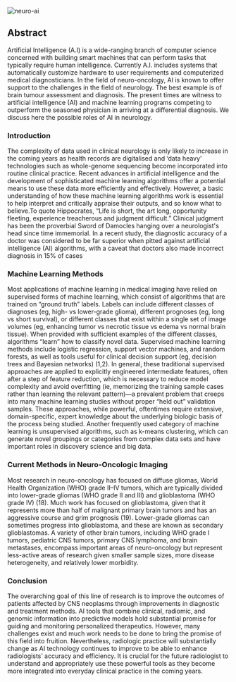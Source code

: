 ![neuro-ai](https://user-images.githubusercontent.com/94965887/147374554-efa9fb85-6df1-4bab-ae3e-cd4fef9e0248.jpeg)

## Abstract

Artificial Intelligence (A.I) is a wide-ranging branch of computer science concerned with building smart machines that can perform tasks that typically require human intelligence. Currently A.I. includes systems that automatically customize hardware to user requirements and computerized medical diagnosticians. In the field of neuro-oncology, AI is known to offer support to the challenges in the field of neurology. The best example is of brain tumour assessment and diagnosis. The present times are witness to artificial intelligence (AI) and machine learning programs competing to outperform the seasoned physician in arriving at a differential diagnosis. We discuss here the possible roles of AI in neurology.

### Introduction

The complexity of data used in clinical neurology is only likely to increase in the coming years as health records are digitalised and ‘data heavy’ technologies such as whole-genome sequencing become incorporated into routine clinical practice. Recent advances in artificial intelligence and the development of sophisticated machine learning algorithms offer a potential means to use these data more efficiently and effectively. However, a basic understanding of how these machine learning algorithms work is essential to help interpret and critically appraise their outputs, and so know what to believe.To quote Hippocrates, “Life is short, the art long, opportunity fleeting, experience treacherous and judgment difficult.” Clinical judgment has been the proverbial Sword of Damocles hanging over a neurologist's head since time immemorial. In a recent study, the diagnostic accuracy of a doctor was considered to be far superior when pitted against artificial intelligence (AI) algorithms, with a caveat that doctors also made incorrect diagnosis in 15% of cases

### Machine Learning Methods

Most applications of machine learning in medical imaging have relied on supervised forms of machine learning, which consist of algorithms that are trained on “ground truth” labels. Labels can include different classes of diagnoses (eg, high- vs lower-grade glioma), different prognoses (eg, long vs short survival), or different classes that exist within a single set of image volumes (eg, enhancing tumor vs necrotic tissue vs edema vs normal brain tissue). When provided with sufficient examples of the different classes, algorithms “learn” how to classify novel data. Supervised machine learning methods include logistic regression, support vector machines, and random forests, as well as tools useful for clinical decision support (eg, decision trees and Bayesian networks) (1,2). In general, these traditional supervised approaches are applied to explicitly engineered intermediate features, often after a step of feature reduction, which is necessary to reduce model complexity and avoid overfitting (ie, memorizing the training sample cases rather than learning the relevant pattern)—a prevalent problem that creeps into many machine learning studies without proper “held out” validation samples. These approaches, while powerful, oftentimes require extensive, domain-specific, expert knowledge about the underlying biologic basis of the process being studied. Another frequently used category of machine learning is unsupervised algorithms, such as k-means clustering, which can generate novel groupings or categories from complex data sets and have important roles in discovery science and big data.

### Current Methods in Neuro-Oncologic Imaging

Most research in neuro-oncology has focused on diffuse gliomas, World Health Organization (WHO) grade II–IV tumors, which are typically divided into lower-grade gliomas (WHO grade II and III) and glioblastoma (WHO grade IV) (18). Much work has focused on glioblastoma, given that it represents more than half of malignant primary brain tumors and has an aggressive course and grim prognosis (19). Lower-grade gliomas can sometimes progress into glioblastoma, and these are known as secondary glioblastomas. A variety of other brain tumors, including WHO grade I tumors, pediatric CNS tumors, primary CNS lymphoma, and brain metastases, encompass important areas of neuro-oncology but represent less-active areas of research given smaller sample sizes, more disease heterogeneity, and relatively lower morbidity.

### Conclusion

The overarching goal of this line of research is to improve the outcomes of patients affected by CNS neoplasms through improvements in diagnostic and treatment methods. AI tools that combine clinical, radiomic, and genomic information into predictive models hold substantial promise for guiding and monitoring personalized therapeutics. However, many challenges exist and much work needs to be done to bring the promise of this field into fruition. Nevertheless, radiologic practice will substantially change as AI technology continues to improve to be able to enhance radiologists’ accuracy and efficiency. It is crucial for the future radiologist to understand and appropriately use these powerful tools as they become more integrated into everyday clinical practice in the coming years.
